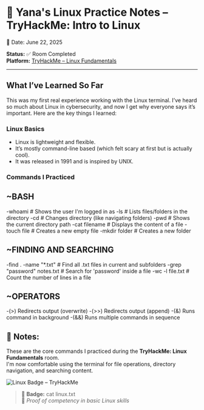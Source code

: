 # 📘 Yana's Linux Practice Notes – TryHackMe: Intro to Linux

📅 Date: June 22, 2025

**Status:** ✅ Room Completed  
**Platform:** [TryHackMe – Linux Fundamentals](https://tryhackme.com/room/linuxfundamentals1)

---

##  What I’ve Learned So Far

This was my first real experience working with the Linux terminal. I’ve heard so much about Linux in cybersecurity, and now I get why everyone says it’s important.
Here are the key things I learned:

### Linux Basics
- Linux is lightweight and flexible.
- It’s mostly command-line based (which felt scary at first but is actually cool).
- It was released in 1991 and is inspired by UNIX.

###  Commands I Practiced

## ~BASH
-whoami         # Shows the user I'm logged in as
-ls             # Lists files/folders in the directory
-cd             # Changes directory (like navigating folders)
-pwd            # Shows the current directory path
-cat filename   # Displays the content of a file
-touch file     # Creates a new empty file
-mkdir folder   # Creates a new folder

## ~FINDING AND SEARCHING
-find . -name "*.txt"       # Find all .txt files in current and subfolders
-grep "password" notes.txt  # Search for 'password' inside a file
-wc -l file.txt             # Count the number of lines in a file

## ~OPERATORS
-(>)	Redirects output (overwrite)
-(>>)	Redirects output (append)
-(&)	Runs command in background
-(&&)	Runs multiple commands in sequence


## 📝 Notes:
These are the core commands I practiced during the **TryHackMe: Linux Fundamentals** room.  
I'm now comfortable using the terminal for file operations, directory navigation, and searching content.





![Linux Badge – TryHackMe](https://github.com/user-attachments/assets/c870518c-80a0-4985-9318-aea7eb994573)

> 🐧 **Badge:** cat linux.txt  
> 📘 *Proof of competency in basic Linux skills*
